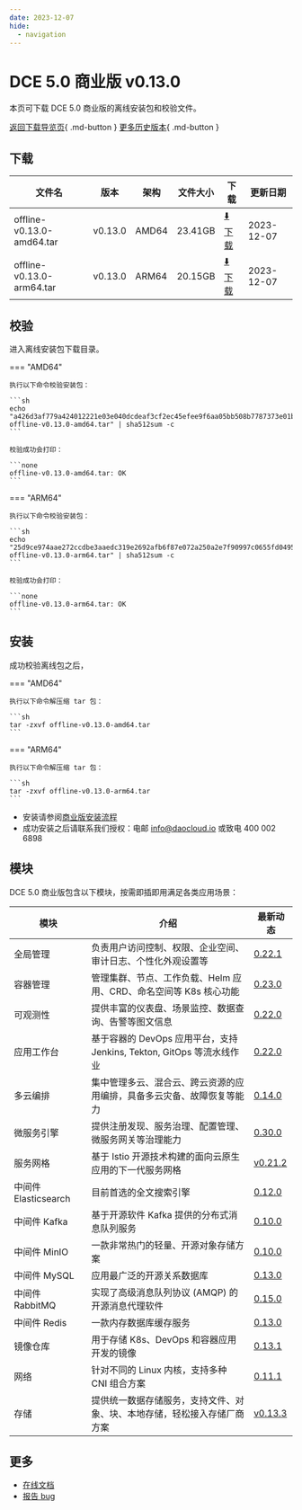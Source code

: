 ```yaml
---
date: 2023-12-07
hide:
  - navigation
---
```


# DCE 5.0 商业版 v0.13.0

本页可下载 DCE 5.0 商业版的离线安装包和校验文件。

[返回下载导览页](../index.md#_2){ .md-button } [更多历史版本](./dce5-installer-history.md){ .md-button }

## 下载

| 文件名                      | 版本    | 架构 | 文件大小 | 下载                                           | 更新日期   |
| ----------------------------- | ------- | -------- | ---------------------------------------------- | ---------- | ----------------------------- |
| offline-v0.13.0-amd64.tar | v0.13.0 | AMD64 | 23.41GB | [:arrow_down: 下载](https://qiniu-download-public.daocloud.io/DaoCloud_Enterprise/dce5/offline-v0.13.0-amd64.tar) | 2023-12-07 |
| offline-v0.13.0-arm64.tar | v0.13.0 | ARM64 | 20.15GB | [:arrow_down: 下载](https://qiniu-download-public.daocloud.io/DaoCloud_Enterprise/dce5/offline-v0.13.0-arm64.tar) | 2023-12-07 |

## 校验

进入离线安装包下载目录。

=== "AMD64"

    执行以下命令校验安装包：

    ```sh
    echo "a426d3af779a424012221e03e040dcdeaf3cf2ec45efee9f6aa05bb508b7787373e01b4d229b8e29ee97bb77bfc4f9cc24f6fefc918a981f226ed0edba665bb2  offline-v0.13.0-amd64.tar" | sha512sum -c
    ```

    校验成功会打印：

    ```none
    offline-v0.13.0-amd64.tar: OK
    ```

=== "ARM64"

    执行以下命令校验安装包：

    ```sh
    echo "25d9ce974aae272ccdbe3aaedc319e2692afb6f87e072a250a2e7f90997c0655fd04956533be5bdb8d3ea6f6641c0418087894a853f925fec0b432fb2d8ce8f9  offline-v0.13.0-arm64.tar" | sha512sum -c
    ```

    校验成功会打印：

    ```none
    offline-v0.13.0-arm64.tar: OK
    ```

## 安装

成功校验离线包之后，

=== "AMD64"

    执行以下命令解压缩 tar 包：

    ```sh
    tar -zxvf offline-v0.13.0-amd64.tar
    ```

=== "ARM64"

    执行以下命令解压缩 tar 包：

    ```sh
    tar -zxvf offline-v0.13.0-arm64.tar
    ```

- 安装请参阅[商业版安装流程](../../install/commercial/start-install.md)
- 成功安装之后请联系我们授权：电邮 info@daocloud.io 或致电 400 002 6898

## 模块

DCE 5.0 商业版包含以下模块，按需即插即用满足各类应用场景：

| 模块                 | 介绍                                                                     | 最新动态                                                      |
| -------------------- | ------------------------------------------------------------------------ | ------------------------------------------------------------- |
| 全局管理             | 负责用户访问控制、权限、企业空间、审计日志、个性化外观设置等             | [0.22.1](../../ghippo/intro/release-notes.md#0221)    |
| 容器管理             | 管理集群、节点、工作负载、Helm 应用、CRD、命名空间等 K8s 核心功能        | [0.23.0](../../kpanda/intro/release-notes.md#0230)    |
| 可观测性             | 提供丰富的仪表盘、场景监控、数据查询、告警等图文信息                     | [0.22.0](../../insight/intro/releasenote.md#0220)     |
| 应用工作台           | 基于容器的 DevOps 应用平台，支持 Jenkins, Tekton, GitOps 等流水线作业    | [0.22.0](../../amamba/intro/release-notes.md#0220)      |
| 多云编排             | 集中管理多云、混合云、跨云资源的应用编排，具备多云灾备、故障恢复等能力   | [0.14.0](../../kairship/intro/release-notes.md#0140)         |
| 微服务引擎           | 提供注册发现、服务治理、配置管理、微服务网关等治理能力                   | [0.30.0](../../skoala/intro/release-notes.md#0300)             |
| 服务网格             | 基于 Istio 开源技术构建的面向云原生应用的下一代服务网格                  | [v0.21.2](../../mspider/intro/release-notes.md#v0212)          |
| 中间件 Elasticsearch | 目前首选的全文搜索引擎                                                   | [0.12.0](../../middleware/elasticsearch/release-notes.md#0120) |
| 中间件 Kafka         | 基于开源软件 Kafka 提供的分布式消息队列服务                              | [0.10.0](../../middleware/kafka/release-notes.md#0100)          |
| 中间件 MinIO         | 一款非常热门的轻量、开源对象存储方案                                     | [0.10.0](../../middleware/minio/release-notes.md#0100)          |
| 中间件 MySQL         | 应用最广泛的开源关系数据库                                               | [0.13.0](../../middleware/mysql/release-notes.md#0130)           |
| 中间件 RabbitMQ      | 实现了高级消息队列协议 (AMQP) 的开源消息代理软件                         | [0.15.0](../../middleware/rabbitmq/release-notes.md#0150)        |
| 中间件 Redis         | 一款内存数据库缓存服务                                                   | [0.13.0](../../middleware/redis/release-notes.md#0130)           |
| 镜像仓库             | 用于存储 K8s、DevOps 和容器应用开发的镜像                                | [0.13.1](../../dce/dce-rn/20230630.md)                            |
| 网络                 | 针对不同的 Linux 内核，支持多种 CNI 组合方案                             | [0.11.1](../../dce/dce-rn/20230630.md)                            |
| 存储                 | 提供统一数据存储服务，支持文件、对象、块、本地存储，轻松接入存储厂商方案 | [v0.13.3](../../dce/dce-rn/20230630.md)                            |

## 更多

- [在线文档](../../dce/index.md)
- [报告 bug](https://github.com/DaoCloud/DaoCloud-docs/issues)
